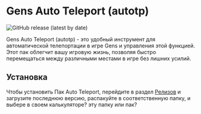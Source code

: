 # Gens Auto Teleport (autotp)

![GitHub release (latest by date)](https://img.shields.io/github/v/release/QweRezOn/autotp)

Gens Auto Teleport (autotp) - это удобный инструмент для автоматической телепортации в игре Gens и управления этой функцией. Этот пак облегчит вашу игровую жизнь, позволяя быстро перемещаться между различными местами в игре без лишних усилий.

## Установка

Чтобы установить Пак Auto Teleport, перейдите в раздел [Релизов](https://github.com/QweRezOn/autotp/releases) и загрузите последнюю версию, распакуйте в соответственную папку, и выбере в своем калькуляторе? эту папку или пак?


